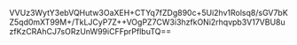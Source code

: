 VVUz3WytY3ebVQHutw3OaXEH+CTYq7fZDg890c+5Ui2hv1Rolsq8/sGV7bKZ5qd0mXT99M+/TkLJCyP7Z++VOgPZ7CW3i3hzfkONi2rhqvpb3V17VBU8uzfKzCRAhCJ7sORzUnW99iCFFprPflbuTQ==
